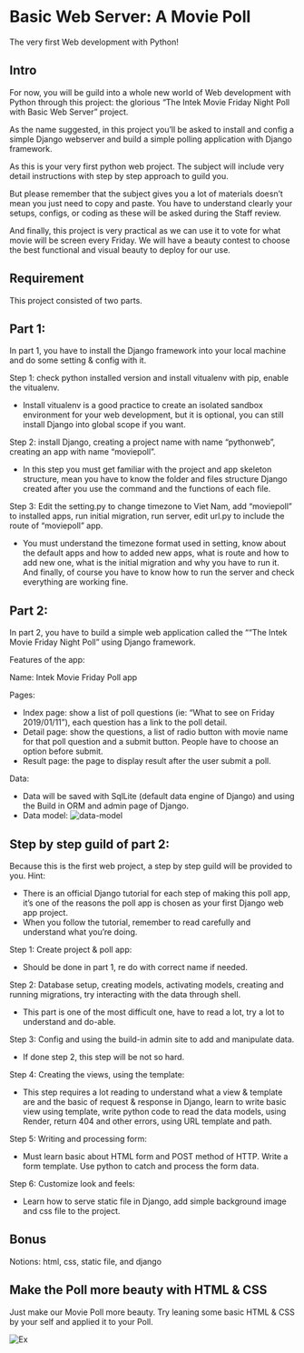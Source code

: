 # Basic Web Server: A Movie Poll
The very first Web development with Python!

## Intro
For now, you will be guild into a whole new world of Web development with Python through this project: the glorious “The Intek Movie Friday Night Poll with Basic Web Server” project.

As the name suggested, in this project you’ll be asked to install and config a simple Django webserver and build a simple polling application with Django framework.

As this is your very first python web project. The subject will include very detail instructions with step by step approach to guild you.

But please remember that the subject gives you a lot of materials doesn’t mean you just need to copy and paste. You have to understand clearly your setups, configs, or coding as these will be asked during the Staff review.

And finally, this project is very practical as we can use it to vote for what movie will be screen every Friday. We will have a beauty contest to choose the best functional and visual beauty to deploy for our use.

## Requirement
This project consisted of two parts.

## Part 1:
In part 1, you have to install the Django framework into your local machine and do some setting & config with it.

Step 1: check python installed version and install vitualenv with pip, enable the vitualenv.

* Install vitualenv is a good practice to create an isolated sandbox environment for your web development, but it is optional, you can still install Django into global scope if you want.

Step 2: install Django, creating a project name with name “pythonweb”, creating an app with name “moviepoll”.

* In this step you must get familiar with the project and app skeleton structure, mean you have to know the folder and files structure Django created after you use the command and the functions of each file.

Step 3: Edit the setting.py to change timezone to Viet Nam, add “moviepoll” to installed apps, run initial migration, run server, edit url.py to include the route of “moviepoll” app.

* You must understand the timezone format used in setting, know about the default apps and how to added new apps, what is route and how to add new one, what is the initial migration and why you have to run it. And finally, of course you have to know how to run the server and check everything are working fine.

## Part 2:
In part 2, you have to build a simple web application called the ““The Intek Movie Friday Night Poll” using Django framework.

Features of the app:

Name: Intek Movie Friday Poll app

Pages:

- Index page: show a list of poll questions (ie: “What to see on Friday 2019/01/11”), each question has a link to the poll detail.
- Detail page: show the questions, a list of radio button with movie name for that poll question and a submit button. People have to choose an option before submit.
- Result page: the page to display result after the user submit a poll.

Data:

- Data will be saved with SqlLite (default data engine of Django) and using the Build in ORM and admin page of Django.
- Data model:
![data-model](https://i.imgur.com/T3paKnW.jpg)

## Step by step guild of part 2:
Because this is the first web project, a step by step guild will be provided to you. Hint:

- There is an official Django tutorial for each step of making this poll app, it’s one of the reasons the poll app is chosen as your first Django web app project.
- When you follow the tutorial, remember to read carefully and understand what you’re doing.

Step 1: Create project & poll app:

- Should be done in part 1, re do with correct name if needed.

Step 2: Database setup, creating models, activating models, creating and running migrations, try interacting with the data through shell.

- This part is one of the most difficult one, have to read a lot, try a lot to understand and do-able.

Step 3: Config and using the build-in admin site to add and manipulate data.

- If done step 2, this step will be not so hard.

Step 4: Creating the views, using the template:

- This step requires a lot reading to understand what a view & template are and the basic of request & response in Django, learn to write basic view using template, write python code to read the data models, using Render, return 404 and other errors, using URL template and path.

Step 5: Writing and processing form:

- Must learn basic about HTML form and POST method of HTTP. Write a form template. Use python to catch and process the form data.

Step 6: Customize look and feels:

- Learn how to serve static file in Django, add simple background image and css file to the project.

## Bonus
Notions: html, css, static file, and django

## Make the Poll more beauty with HTML & CSS
Just make our Movie Poll more beauty. Try leaning some basic HTML & CSS by your self and applied it to your Poll.

![Ex](https://i.imgur.com/87Wfy0I.gif)
